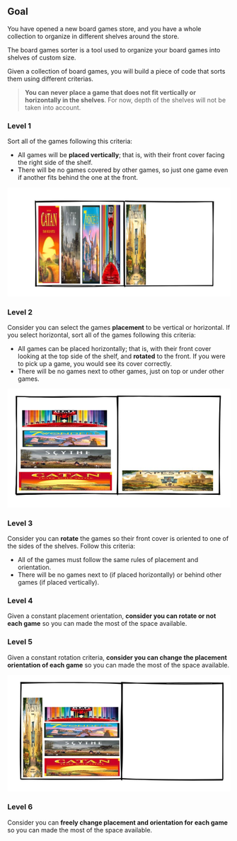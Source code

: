 ## Goal

You have opened a new board games store, and you have a whole collection to organize in different shelves around the store.

The board games sorter is a tool used to organize your board games into shelves of custom size.

Given a collection of board games, you will build a piece of code that sorts them using different criterias.

> **You can never place a game that does not fit vertically or horizontally in the shelves**. For now, depth of the shelves will not be taken into account.

### Level 1

Sort all of the games following this criteria:

- All games will be **placed vertically**; that is, with their front cover facing the right side of the shelf.
- There will be no games covered by other games, so just one game even if another fits behind the one at the front.

![Level 1 Layout](assets/lvl1.png)

### Level 2

Consider you can select the games **placement** to be vertical or horizontal. If you select horizontal, sort all of the games following this criteria:

- All games can be placed horizontally; that is, with their front cover looking at the top side of the shelf, and **rotated** to the front. If you were to pick up a game, you would see its cover correctly.
- There will be no games next to other games, just on top or under other games.

![Level 2 Layout](assets/lvl2.png)

### Level 3

Consider you can **rotate** the games so their front cover is oriented to one of the sides of the shelves. Follow this criteria:

- All of the games must follow the same rules of placement and orientation.
- There will be no games next to (if placed horizontally) or behind other games (if placed vertically).

### Level 4

Given a constant placement orientation, **consider you can rotate or not each game** so you can made the most of the space available.

### Level 5

Given a constant rotation criteria, **consider you can change the placement orientation of each game** so you can made the most of the space available.

![Level 5 Layout](assets/lvl5.png)

### Level 6

Consider you can **freely change placement and orientation for each game** so you can made the most of the space available.
